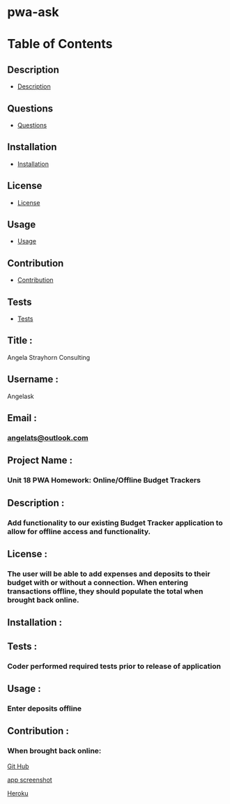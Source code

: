 # pwa-ask

# Table of Contents

  ## Description
  * [Description](#Description)

  ## Questions
  * [Questions](#Questions)

  ## Installation
  * [Installation](#Installation)

  ## License
  * [License](#License)

  ## Usage
  * [Usage](#Usage)

  ## Contribution
  * [Contribution](#Contribution)

  ## Tests
  * [Tests](#Tests)


  ## Title :
  Angela Strayhorn Consulting
  
  ## Username :
   Angelask
  ## Email :
  ### angelats@outlook.com
  ## Project Name :
  ###  Unit 18 PWA Homework: Online/Offline Budget Trackers
  ## Description :
  ###  Add functionality to our existing Budget Tracker application to allow for offline access and functionality.
  ## License :
  ###  The user will be able to add expenses and deposits to their budget with or without a connection. When entering transactions offline, they should populate the total when brought back online.
  ## Installation :
  ###  
  ## Tests :
  ###  Coder performed required tests prior to release of application
  ## Usage :
  ###  Enter deposits offline
  ## Contribution :
  ### When brought back online:

[Git Hub]( https://github.com/angelask/pwa-ask)

 [app screenshot]( https://github.com/angelask/pwa-ask/issues/2#issue-711558509)

 [Heroku]( https://budgettrackerask.herokuapp.com/)

